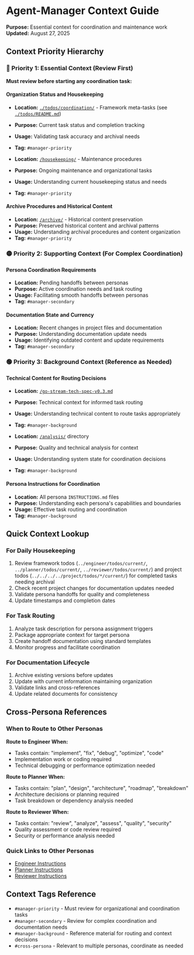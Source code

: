 # Agent-Manager Context Guide

**Purpose:** Essential context for coordination and maintenance work  
**Updated:** August 27, 2025

## Context Priority Hierarchy

### 🔴 Priority 1: Essential Context (Review First)

**Must review before starting any coordination task:**

#### Organization Status and Housekeeping
- **Location:** [`./todos/coordination/`](./todos/coordination/) - Framework meta-tasks (see [`./todos/README.md`](./todos/README.md))
- **Purpose:** Current task status and completion tracking
- **Usage:** Validating task accuracy and archival needs
- **Tag:** `#manager-priority`

- **Location:** [`/housekeeping/`](../../../housekeeping/) - Maintenance procedures
- **Purpose:** Ongoing maintenance and organizational tasks
- **Usage:** Understanding current housekeeping status and needs
- **Tag:** `#manager-priority`

#### Archive Procedures and Historical Content
- **Location:** [`/archive/`](../../../archive/) - Historical content preservation
- **Purpose:** Preserved historical content and archival patterns
- **Usage:** Understanding archival procedures and content organization
- **Tag:** `#manager-priority`

### 🟡 Priority 2: Supporting Context (For Complex Coordination)

#### Persona Coordination Requirements
- **Location:** Pending handoffs between personas
- **Purpose:** Active coordination needs and task routing
- **Usage:** Facilitating smooth handoffs between personas
- **Tag:** `#manager-secondary`

#### Documentation State and Currency
- **Location:** Recent changes in project files and documentation
- **Purpose:** Understanding documentation update needs
- **Usage:** Identifying outdated content and update requirements
- **Tag:** `#manager-secondary`

### 🟢 Priority 3: Background Context (Reference as Needed)

#### Technical Content for Routing Decisions
- **Location:** [`/go-stream-tech-spec-v0.3.md`](../../../go-stream-tech-spec-v0.3.md)
- **Purpose:** Technical context for informed task routing
- **Usage:** Understanding technical content to route tasks appropriately
- **Tag:** `#manager-background`

- **Location:** [`/analysis/`](../../../analysis/) directory
- **Purpose:** Quality and technical analysis for context
- **Usage:** Understanding system state for coordination decisions
- **Tag:** `#manager-background`

#### Persona Instructions for Coordination
- **Location:** All persona `INSTRUCTIONS.md` files
- **Purpose:** Understanding each persona's capabilities and boundaries
- **Usage:** Effective task routing and coordination
- **Tag:** `#manager-background`

## Quick Context Lookup

### For Daily Housekeeping
1. Review framework todos (`../engineer/todos/current/`, `../planner/todos/current/`, `../reviewer/todos/current/`) and project todos (`../../../../project/todos/*/current/`) for completed tasks needing archival
2. Check recent project changes for documentation updates needed
3. Validate persona handoffs for quality and completeness
4. Update timestamps and completion dates

### For Task Routing
1. Analyze task description for persona assignment triggers
2. Package appropriate context for target persona
3. Create handoff documentation using standard templates
4. Monitor progress and facilitate coordination

### For Documentation Lifecycle
1. Archive existing versions before updates
2. Update with current information maintaining organization
3. Validate links and cross-references
4. Update related documents for consistency

## Cross-Persona References

### When to Route to Other Personas

**Route to Engineer When:**
- Tasks contain: "implement", "fix", "debug", "optimize", "code"
- Implementation work or coding required
- Technical debugging or performance optimization needed

**Route to Planner When:**
- Tasks contain: "plan", "design", "architecture", "roadmap", "breakdown"
- Architecture decisions or planning required
- Task breakdown or dependency analysis needed

**Route to Reviewer When:**
- Tasks contain: "review", "analyze", "assess", "quality", "security"
- Quality assessment or code review required
- Security or performance analysis needed

### Quick Links to Other Personas
- [Engineer Instructions](../engineer/INSTRUCTIONS.md)
- [Planner Instructions](../planner/INSTRUCTIONS.md)
- [Reviewer Instructions](../reviewer/INSTRUCTIONS.md)

## Context Tags Reference

- `#manager-priority` - Must review for organizational and coordination tasks
- `#manager-secondary` - Review for complex coordination and documentation needs
- `#manager-background` - Reference material for routing and context decisions
- `#cross-persona` - Relevant to multiple personas, coordinate as needed
